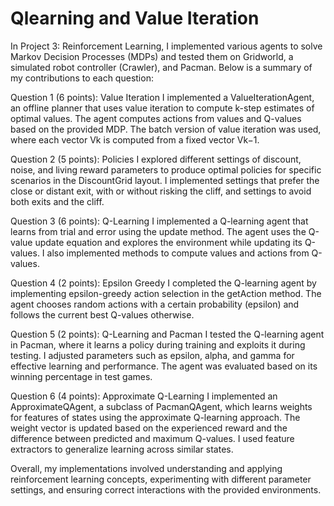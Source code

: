 # Qlearning and Value Iteration 

In Project 3: Reinforcement Learning, I implemented various agents to solve Markov Decision Processes (MDPs) and tested them on Gridworld, a simulated robot controller (Crawler), and Pacman. Below is a summary of my contributions to each question:

Question 1 (6 points): Value Iteration
I implemented a ValueIterationAgent, an offline planner that uses value iteration to compute k-step estimates of optimal values. The agent computes actions from values and Q-values based on the provided MDP. The batch version of value iteration was used, where each vector Vk is computed from a fixed vector Vk−1.

Question 2 (5 points): Policies
I explored different settings of discount, noise, and living reward parameters to produce optimal policies for specific scenarios in the DiscountGrid layout. I implemented settings that prefer the close or distant exit, with or without risking the cliff, and settings to avoid both exits and the cliff.

Question 3 (6 points): Q-Learning
I implemented a Q-learning agent that learns from trial and error using the update method. The agent uses the Q-value update equation and explores the environment while updating its Q-values. I also implemented methods to compute values and actions from Q-values.

Question 4 (2 points): Epsilon Greedy
I completed the Q-learning agent by implementing epsilon-greedy action selection in the getAction method. The agent chooses random actions with a certain probability (epsilon) and follows the current best Q-values otherwise.

Question 5 (2 points): Q-Learning and Pacman
I tested the Q-learning agent in Pacman, where it learns a policy during training and exploits it during testing. I adjusted parameters such as epsilon, alpha, and gamma for effective learning and performance. The agent was evaluated based on its winning percentage in test games.

Question 6 (4 points): Approximate Q-Learning
I implemented an ApproximateQAgent, a subclass of PacmanQAgent, which learns weights for features of states using the approximate Q-learning approach. The weight vector is updated based on the experienced reward and the difference between predicted and maximum Q-values. I used feature extractors to generalize learning across similar states.

Overall, my implementations involved understanding and applying reinforcement learning concepts, experimenting with different parameter settings, and ensuring correct interactions with the provided environments.







